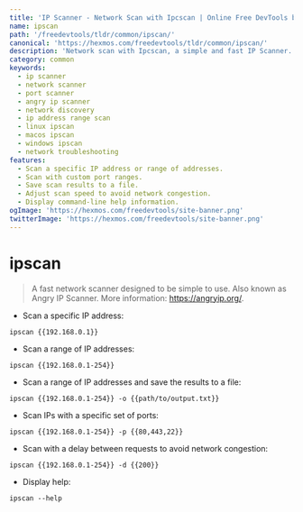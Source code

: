 ```yaml
---
title: 'IP Scanner - Network Scan with Ipcscan | Online Free DevTools by Hexmos'
name: ipscan
path: '/freedevtools/tldr/common/ipscan/'
canonical: 'https://hexmos.com/freedevtools/tldr/common/ipscan/'
description: 'Network scan with Ipcscan, a simple and fast IP Scanner. Discover connected devices and open ports on your network with this free online tool, no registration required.'
category: common
keywords:
  - ip scanner
  - network scanner
  - port scanner
  - angry ip scanner
  - network discovery
  - ip address range scan
  - linux ipscan
  - macos ipscan
  - windows ipscan
  - network troubleshooting
features:
  - Scan a specific IP address or range of addresses.
  - Scan with custom port ranges.
  - Save scan results to a file.
  - Adjust scan speed to avoid network congestion.
  - Display command-line help information.
ogImage: 'https://hexmos.com/freedevtools/site-banner.png'
twitterImage: 'https://hexmos.com/freedevtools/site-banner.png'
---
```


# ipscan

> A fast network scanner designed to be simple to use.
> Also known as Angry IP Scanner.
> More information: <https://angryip.org/>.

- Scan a specific IP address:

`ipscan {{192.168.0.1}}`

- Scan a range of IP addresses:

`ipscan {{192.168.0.1-254}}`

- Scan a range of IP addresses and save the results to a file:

`ipscan {{192.168.0.1-254}} -o {{path/to/output.txt}}`

- Scan IPs with a specific set of ports:

`ipscan {{192.168.0.1-254}} -p {{80,443,22}}`

- Scan with a delay between requests to avoid network congestion:

`ipscan {{192.168.0.1-254}} -d {{200}}`

- Display help:

`ipscan --help`
